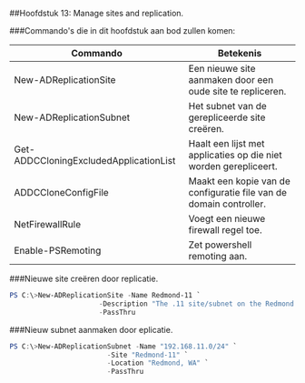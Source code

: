 ##Hoofdstuk 13: Manage sites and replication.


###Commando's die in dit hoofdstuk aan bod zullen komen:

| Commando                               | Betekenis                                                          |
|----------------------------------------|--------------------------------------------------------------------|
| New-ADReplicationSite                  | Een nieuwe site aanmaken  door een oude site te repliceren.        |
| New-ADReplicationSubnet                | Het subnet van de gerepliceerde site creëren.                      |
| Get-ADDCCloningExcludedApplicationList | Haalt een lijst met applicaties op die niet worden gerepliceert.   |
| ADDCCloneConfigFile                    | Maakt een kopie van de configuratie file van de domain controller. |
| NetFirewallRule                        | Voegt een nieuwe firewall regel toe.                               |
| Enable-PSRemoting                      | Zet powershell remoting aan.  

###Nieuwe site creëren door replicatie.
```PowerShell
PS C:\>New-ADReplicationSite -Name Redmond-11 `
                      -Description "The .11 site/subnet on the Redmond Campus" `
                      -PassThru
```
###Nieuw subnet aanmaken door eplicatie.
```PowerShell
PS C:\>New-ADReplicationSubnet -Name "192.168.11.0/24" `
                        -Site "Redmond-11" `
                        -Location "Redmond, WA" `
                        -PassThru
```